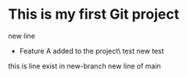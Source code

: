 # This is my first Git project

new line
- Feature A added to the project\\
test
new test


this is line exist in new-branch
new line of main
